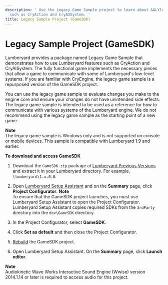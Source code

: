 ```yaml
---
description: ' Use the Legacy Game Sample project to learn about &ALYlong; features
  such as CryAction and CryAISystem. '
title: Legacy Sample Project (GameSDK)
---
```

# Legacy Sample Project \(GameSDK\)<a name="sample-project-legacy"></a>

Lumberyard provides a package named Legacy Game Sample that demonstrates how to use Lumberyard features such as CryAction and CryAISystem\. The fully functional game implements the necessary pieces that allow a game to communicate with some of Lumberyard's low\-level systems\. If you are familiar with CryEngine, the legacy game sample is a repurposed version of the GameSDK project\.

You can use the legacy game sample to evaluate changes you make to the engine core and ensure your changes do not have unintended side effects\. The legacy game sample is intended to be used as a reference for how to communicate with various systems of the Lumberyard engine\. We do not recommend using the legacy game sample as the starting point of a new game\.

**Note**  
The legacy game sample is Windows only and is not supported on console or mobile devices\. This sample is compatible with Lumberyard 1\.9 and earlier\.

**To download and access GameSDK**

1. Download the `GameSDK.zip` package at [Lumberyard Previous Versions](https://aws.amazon.com/lumberyard/downloads/previous-versions/) and extract it in your Lumberyard directory\. For example, `\lumberyard\1.x.0.0`\.

1. Open [Lumberyard Setup Assistant](lumberyard-launcher-using.md) and on the **Summary** page, click **Project Configurator**\.
**Note**  
To ensure that the GameSDK project launches, you must use Lumberyard Setup Assistant to open the Project Configurator\. Lumberyard Setup Assistant copies required SDKs from the `3rdParty` directory into the `dev\GameSDK` directory\.

1. In the Project Configurator, select **GameSDK**\.

1. Click **Set as default** and then close the Project Configurator\.

1. [Rebuild](/docs/userguide/gems/builtin/s.md) the GameSDK project\.

1. Open Lumberyard Setup Assistant\. On the **Summary** page, click **Launch editor**\.

**Note**  
Audiokinetic Wave Works Interactive Sound Engine \(Wwise\) version 2014\.1\.14 or later is required to access audio for this project\.